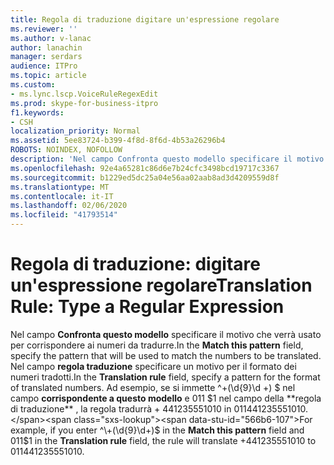 ```yaml
---
title: Regola di traduzione digitare un'espressione regolare
ms.reviewer: ''
ms.author: v-lanac
author: lanachin
manager: serdars
audience: ITPro
ms.topic: article
ms.custom:
- ms.lync.lscp.VoiceRuleRegexEdit
ms.prod: skype-for-business-itpro
f1.keywords:
- CSH
localization_priority: Normal
ms.assetid: 5ee83724-b399-4f8d-8f6d-4b53a26296b4
ROBOTS: NOINDEX, NOFOLLOW
description: 'Nel campo Confronta questo modello specificare il motivo che verrà usato per corrispondere ai numeri da tradurre. Nel campo regola traduzione specificare un motivo per il formato dei numeri tradotti. '
ms.openlocfilehash: 92e4a65281c86d6e7b24cfc3498bcd19717c3367
ms.sourcegitcommit: b1229ed5dc25a04e56aa02aab8ad3d4209559d8f
ms.translationtype: MT
ms.contentlocale: it-IT
ms.lasthandoff: 02/06/2020
ms.locfileid: "41793514"
---
```

# <a name="translation-rule-type-a-regular-expression"></a><span data-ttu-id="566b6-104">Regola di traduzione: digitare un'espressione regolare</span><span class="sxs-lookup"><span data-stu-id="566b6-104">Translation Rule: Type a Regular Expression</span></span>
 
<span data-ttu-id="566b6-105">Nel campo **Confronta questo modello** specificare il motivo che verrà usato per corrispondere ai numeri da tradurre.</span><span class="sxs-lookup"><span data-stu-id="566b6-105">In the **Match this pattern** field, specify the pattern that will be used to match the numbers to be translated.</span></span> <span data-ttu-id="566b6-106">Nel campo **regola traduzione** specificare un motivo per il formato dei numeri tradotti.</span><span class="sxs-lookup"><span data-stu-id="566b6-106">In the **Translation rule** field, specify a pattern for the format of translated numbers.</span></span> <span data-ttu-id="566b6-107">Ad esempio, se si immette ^\+(\d{9}\d +) $ nel campo **corrispondente a questo modello** e 011 $1 nel campo della **regola di traduzione** , la regola tradurrà + 441235551010 in 011441235551010.</span><span class="sxs-lookup"><span data-stu-id="566b6-107">For example, if you enter ^\+(\d{9}\d+)$ in the **Match this pattern** field and 011$1 in the **Translation rule** field, the rule will translate +441235551010 to 011441235551010.</span></span> 
  
 
  

